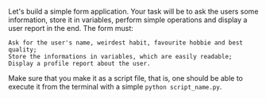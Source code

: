 Let's build a simple form application. Your task will be to ask the users some information, store it in variables, perform simple operations and display a user report in the end. The form must:

    Ask for the user's name, weirdest habit, favourite hobbie and best quality;
    Store the informations in variables, which are easily readable;
    Display a profile report about the user.


Make sure that you make it as a script file, that is, one should be able to execute it from the terminal with a simple `python script_name.py`.